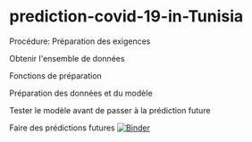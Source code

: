 # prediction-covid-19-in-Tunisia
Procédure:
Préparation des exigences

Obtenir l'ensemble de données

Fonctions de préparation

Préparation des données et du modèle

Tester le modèle avant de passer à la prédiction future

Faire des prédictions futures
[![Binder](https://mybinder.org/badge_logo.svg)](https://mybinder.org/v2/gh/ichrakbensaad1/prediction-covid-19-in-Tunisia/master?labpath=prediction-covid-19.ipynb)
